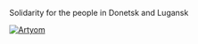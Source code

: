 Solidarity for the people in Donetsk and Lugansk

[![Artyom](https://i.ytimg.com/vi/mDoic3l8_HM/maxresdefault.jpg)](https://youtu.be/mDoic3l8_HM)

